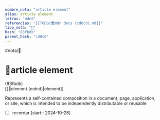 ```yaml
---
nombre_nota: "article element"
alias: article element
letras: "mdnd"
referencias: "[[TODO/🏛️mdn docs (cd8c0).md]]"
tipo_nota: "📑"
hash: "83fbdb"
parent_hash: "cd8c0"
---
```


#nota/📑

# 📑article element
<div class="hash">(83fbdb)</div>
[[📑element (mdnd)|element]]


Represents a self-contained composition in a document, page, application, or site, which is intended to be independently distributable or reusable


- [ ] recordar  [start:: 2024-10-28]
